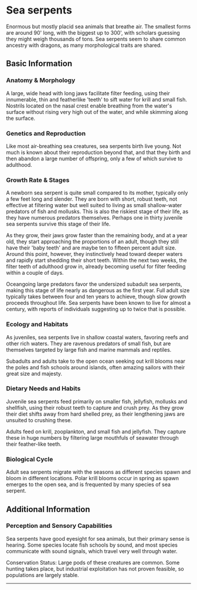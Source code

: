 Sea serpents
============

Enormous but mostly placid sea animals that breathe air. The smallest forms are around 90' long, with the biggest up to 300', with scholars guessing they might weigh thousands of tons. Sea serpents seem to share common ancestry with dragons, as many morphological traits are shared.

Basic Information
-----------------

### Anatomy & Morphology

A large, wide head with long jaws facilitate filter feeding, using their innumerable, thin and featherlike 'teeth' to sift water for krill and small fish. Nostrils located on the nasal crest enable breathing from the water's surface without rising very high out of the water, and while skimming along the surface.

### Genetics and Reproduction

Like most air-breathing sea creatures, sea serpents birth live young. Not much is known about their reproduction beyond that, and that they birth and then abandon a large number of offspring, only a few of which survive to adulthood.

### Growth Rate & Stages

A newborn sea serpent is quite small compared to its mother, typically only a few feet long and slender. They are born with short, robust teeth, not effective at filtering water but well suited to living as small shallow-water predators of fish and mollusks. This is also the riskiest stage of their life, as they have numerous predators themselves. Perhaps one in thirty juvenile sea serpents survive this stage of their life.

As they grow, their jaws grow faster than the remaining body, and at a year old, they start approaching the proportions of an adult, though they still have their 'baby teeth' and are maybe ten to fifteen percent adult size. Around this point, however, they instinctively head toward deeper waters and rapidly start shedding their short teeth. Within the next two weeks, the filter teeth of adulthood grow in, already becoming useful for filter feeding within a couple of days.

Oceangoing large predators favor the undersized subadult sea serpents, making this stage of life nearly as dangerous as the first year. Full adult size typically takes between four and ten years to achieve, though slow growth proceeds throughout life. Sea serpents have been known to live for almost a century, with reports of individuals suggesting up to twice that is possible.

### Ecology and Habitats

As juveniles, sea serpents live in shallow coastal waters, favoring reefs and other rich waters. They are ravenous predators of small fish, but are themselves targeted by large fish and marine mammals and reptiles.

Subadults and adults take to the open ocean seeking out krill blooms near the poles and fish schools around islands, often amazing sailors with their great size and majesty.

### Dietary Needs and Habits

Juvenile sea serpents feed primarily on smaller fish, jellyfish, mollusks and shellfish, using their robust teeth to capture and crush prey. As they grow their diet shifts away from hard shelled prey, as their lengthening jaws are unsuited to crushing these.

Adults feed on krill, zooplankton, and small fish and jellyfish. They capture these in huge numbers by filtering large mouthfuls of seawater through their feather-like teeth.

### Biological Cycle

Adult sea serpents migrate with the seasons as different species spawn and bloom in different locations. Polar krill blooms occur in spring as spawn emerges to the open sea, and is frequented by many species of sea serpent.

Additional Information
----------------------

### Perception and Sensory Capabilities

Sea serpents have good eyesight for sea animals, but their primary sense is hearing. Some species locate fish schools by sound, and most species communicate with sound signals, which travel very well through water.

Conservation Status:   Large pods of these creatures are common. Some hunting takes place, but industrial exploitation has not proven feasible, so populations are largely stable.

------------------------------------------------------------------------
